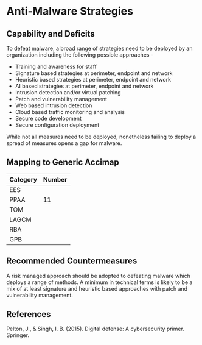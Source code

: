 # Anti-Malware Strategies

## Capability and Deficits

To defeat malware, a broad range of strategies need to be deployed by an organization including the following possible approaches -

- Training and awareness for staff
- Signature based strategies at perimeter, endpoint and network
- Heuristic based strategies at perimeter, endpoint and network
- AI based strategies at perimeter, endpoint and network
- Intrusion detection and/or virtual patching
- Patch and vulnerability management
- Web based intrusion detection
- Cloud based traffic monitoring and analysis
- Secure code development
- Secure configuration deployment

While not all measures need to be deployed, nonetheless failing to deploy a spread of measures opens a gap for malware.


## Mapping to Generic Accimap

|Category | Number |
| --- | --- |
|EES     |      |
|PPAA  |11 |
|TOM   ||
|LAGCM ||
|RBA   ||
|GPB   ||

## Recommended Countermeasures

A risk managed approach should be adopted to defeating malware which deploys a range of methods.  A minimum in technical terms is likely to be a mix of at least signature and 
heuristic based approaches with patch and vulnerability management.

## References
Pelton, J., & Singh, I. B. (2015). Digital defense: A cybersecurity primer. Springer.
